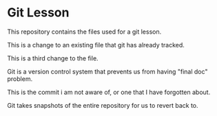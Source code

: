 # Git Lesson

This repository contains the files used for a git lesson.

This is a change to an existing file that git has already tracked.

This is a third change to the file.

Git is a version control system that prevents us from having "final doc" problem.

This is the commit i am not aware of, or one that I have forgotten about.

Git takes snapshots of the entire repository for us to revert back to.
